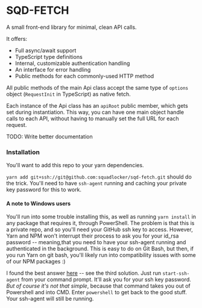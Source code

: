 # SQD-FETCH

A small front-end library for minimal, clean API calls. 

It offers:
- Full async/await support
- TypeScript type definitions
- Internal, customizable authentication handling
- An interface for error handling
- Public methods for each commonly-used HTTP method
 
All public methods of the main Api class accept the same type of `options` object 
(`RequestInit` in TypeScript) as native fetch.

Each instance of the Api class has an `apiRoot` public member, which gets set during
instantiation. This way, you can have one main object handle calls to each API,
without having to manually set the full URL for each request.

TODO: Write better documentation

### Installation

You'll want to add this repo to your yarn dependencies. 

`yarn add git+ssh://git@github.com:squadlocker/sqd-fetch.git` should do the trick. You'll need
to have `ssh-agent` running and caching your private key password for this to work.

#### A note to Windows users

You'll run into some trouble installing this, as well as running `yarn install` in
any package that requires it, through PowerShell. The problem is 
that this is a private repo, and so you'll need your GitHub ssh key to access.
However, Yarn and NPM won't interrupt their process to ask you for your id_rsa password 
-- meaning,that you need to have your ssh-agent running and authenticated in the background. 
This is easy to do on Git Bash, but then, if you run Yarn on git bash, you'll likely run into 
compatibility issues with some of our NPM packages :)

I found the best answer 
[here](https://stackoverflow.com/a/4356869/2898801) -- see the third solution. 
Just run `start-ssh-agent` from your command prompt. It'll ask you for your ssh key password. 
*But of course it's not that simple*, because that command takes you out of Powershell and into
CMD. Enter `powershell` to get back to the good stuff. Your ssh-agent will still be running.